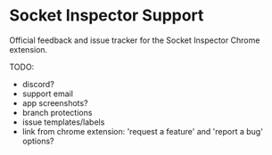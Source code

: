 # Socket Inspector Support
Official feedback and issue tracker for the Socket Inspector Chrome extension.

TODO:
- discord?
- support email
- app screenshots?
- branch protections
- issue templates/labels
- link from chrome extension: 'request a feature' and 'report a bug' options?
